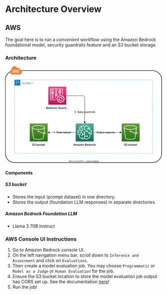# Architecture Overview

## AWS

The goal here is to run a *convenient* workflow using the Amazon Bedrock foundational model, security guardrails feature and an S3 bucket storage.

### Architecture
![AWS Architecture Overview](img/aws_architecture.svg)

#### Components

##### S3 bucket
* Stores the input (prompt dataset) in one directory.
* Stores the output (foundation LLM responses) in separate directories.

##### Amazon Bedrock Foundation LLM
* Llama 3 70B Instruct

### AWS Console UI Instructions
1. Go to Amazon Bedrock console UI.
2. On the left navigation menu bar, scroll down to `Inference and Assessment` and click on `Evaluations`.
3. Then create a model evaluation job. You may choose `Programmatic` or `Model as a Judge` or `Human Evaluation` for the job.
4. Ensure the S3 bucket location to store the model evaluation job output has CORS set up. See the documentation [here](https://docs.aws.amazon.com/bedrock/latest/userguide/model-evaluation-security-cors.html)!
5. Run the job!
